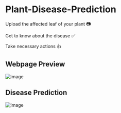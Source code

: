 # Plant-Disease-Prediction

Upload the affected leaf of your plant 📷

Get to know about the disease ✅

Take necessary actions 👍

## Webpage Preview

![image](https://i.postimg.cc/vZPdW75Y/pld-Picture2.png)

## Disease Prediction

![image](https://i.postimg.cc/VLmypZRs/pld-picture1.png)
